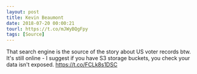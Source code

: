 ```yaml
---
layout: post
title: Kevin Beaumont
date: 2018-07-20 00:00:21
tourl: https://t.co/mJWyBQgFpy
tags: [Source]
---
```

That search engine is the source of the story about US voter records btw.  It's still online - I suggest if you have S3 storage buckets, you check your data isn't exposed. https://t.co/FCLk8s1DSC